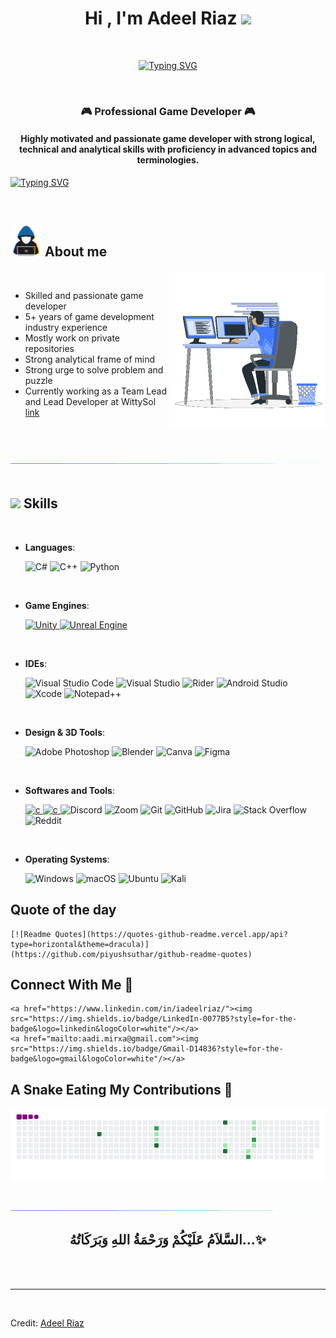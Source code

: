 
<h1 align="center"><b>Hi , I'm Adeel Riaz </b><img src="https://media.giphy.com/media/hvRJCLFzcasrR4ia7z/giphy.gif" width="35"></h1>

<br>

<p align="center">
<a href="https://git.io/typing-svg"><img src="https://readme-typing-svg.demolab.com?font=Fira+Code&weight=600&size=35&duration=3500&pause=1000&color=198D00&center=true&vCenter=true&width=800&height=70&lines=Hi.+It's+Adeel+Riaz;Professional+Game+Developer;5%2B+Years+of+industry+experience.;Senior+Game+Programmer+%26+Team+Lead;Always+learning+new+things;Strong+analytical+frame+of+mind;Strong+urge+to+solve+problems;Active+Learner%2FResearcher" alt="Typing SVG" /></a>
</p>

<br>

<h3 align="center">🎮 Professional Game Developer 🎮</h3>
<h4 align="center">Highly motivated and passionate
game developer with strong logical, technical and analytical skills with
proficiency in advanced topics and terminologies.</h4>

[![Typing SVG](https://readme-typing-svg.herokuapp.com?size=51&duration=4000&color=F7F7F7&background=1E1E1E&multiline=true&width=1100&height=140&lines=public+static+GameManager+Instance;void+Awake()+%3D%3E+Instance+%3D+this)](https://git.io/typing-svg)


<br>

## <picture><img src = "https://github.com/iadeelriaz/iadeelriaz/blob/main/assets/mdimages/about_me.gif" width = 50px></picture> **About me**

<picture> <img align="right" src="https://github.com/iadeelriaz/iadeelriaz/blob/main/assets/mdimages/Right_Side.gif" width = 250px></picture>


<br>

- Skilled and passionate game developer
- 5+ years of game development industry experience
- Mostly work on private repositories
- Strong analytical frame of mind
- Strong urge to solve problem and puzzle 
- Currently working as a Team Lead and Lead Developer at WittySol [link](https://wittysol.com)

<br><br>

<img src="https://github.com/iadeelriaz/iadeelriaz/blob/main/assets/mdimages/divider.gif"><br><br>

## <img src="https://media2.giphy.com/media/QssGEmpkyEOhBCb7e1/giphy.gif?cid=ecf05e47a0n3gi1bfqntqmob8g9aid1oyj2wr3ds3mg700bl&rid=giphy.gif" width ="25"><b> Skills</b>

<br>

<p align="center">
    
- **Languages**:
   
    ![C#](https://img.shields.io/badge/c%23-%23239120.svg?style=for-the-badge&logo=c-sharp&logoColor=white)
    ![C++](https://img.shields.io/badge/C++%20-%2300599C.svg?style=for-the-badge&logo=c%2B%2B&logoColor=white)
    ![Python](https://img.shields.io/badge/python-3670A0?style=for-the-badge&logo=python&logoColor=ffdd54)
  
<br>
    
- **Game Engines**:
   
    <a href="https://unity.com/" target="_blank"><img src="https://img.shields.io/badge/unity-%23000000.svg?style=for-the-badge&logo=unity&logoColor=white" alt="Unity"/> </a>
    <a href="https://www.unrealengine.com/en-US" target="_blank"><img src="https://img.shields.io/badge/unrealengine-%23313131.svg?style=for-the-badge&logo=unrealengine&logoColor=white" alt="Unreal Engine"/> </a>
  
<br>
    
- **IDEs**:
    
    ![Visual Studio Code](https://img.shields.io/badge/VS%20Code-0078d7.svg?style=for-the-badge&logo=visual-studio-code&logoColor=white)
    ![Visual Studio](https://img.shields.io/badge/Visual%20Studio-5C2D91.svg?style=for-the-badge&logo=visual-studio&logoColor=white)
    ![Rider](https://img.shields.io/badge/Rider-000000.svg?style=for-the-badge&logo=Rider&logoColor=white&color=black&labelColor=crimson)
    ![Android Studio](https://img.shields.io/badge/Android%20Studio-3DDC84.svg?style=for-the-badge&logo=android-studio&logoColor=white)
    ![Xcode](https://img.shields.io/badge/Xcode-007ACC?style=for-the-badge&logo=Xcode&logoColor=white)
    ![Notepad++](https://img.shields.io/badge/Notepad++-90E59A.svg?style=for-the-badge&logo=notepad%2b%2b&logoColor=black)
    
<br> 
    
- **Design & 3D Tools**:
    
    ![Adobe Photoshop](https://img.shields.io/badge/adobe%20photoshop-%2331A8FF.svg?style=for-the-badge&logo=adobe%20photoshop&logoColor=white)
    ![Blender](https://img.shields.io/badge/blender-%23F5792A.svg?style=for-the-badge&logo=blender&logoColor=white)
    ![Canva](https://img.shields.io/badge/Canva-%2300C4CC.svg?style=for-the-badge&logo=Canva&logoColor=white)
    ![Figma](https://img.shields.io/badge/figma-%23F24E1E.svg?style=for-the-badge&logo=figma&logoColor=white)
    
    
<br> 
   
- **Softwares and Tools**:
    
    <a href="https://slack.com/" target="_blank"> <img src="https://img.shields.io/badge/Slack-4A154B?style=for-the-badge&logo=slack&logoColor=white" alt="c"/> </a>
    <a href="https://trello.com/en" target="_blank"> <img src="https://img.shields.io/badge/Trello-0052CC?style=for-the-badge&logo=trello&logoColor=white" alt="c"/> </a>
    ![Discord](https://img.shields.io/badge/Discord-%235865F2.svg?style=for-the-badge&logo=discord&logoColor=white)
    ![Zoom](https://img.shields.io/badge/Zoom-2D8CFF?style=for-the-badge&logo=zoom&logoColor=white)
    ![Git](https://img.shields.io/badge/git-%23F05033.svg?style=for-the-badge&logo=git&logoColor=white)
    ![GitHub](https://img.shields.io/badge/github-%23121011.svg?style=for-the-badge&logo=github&logoColor=white)
    ![Jira](https://img.shields.io/badge/jira-%230A0FFF.svg?style=for-the-badge&logo=jira&logoColor=white)
    ![Stack Overflow](https://img.shields.io/badge/-Stackoverflow-FE7A16?style=for-the-badge&logo=stack-overflow&logoColor=white)
    ![Reddit](https://img.shields.io/badge/Reddit-FF4500?style=for-the-badge&logo=reddit&logoColor=white)
    
<br> 
    
        
- **Operating Systems**:
    
    ![Windows](https://img.shields.io/badge/Windows-0078D6?style=for-the-badge&logo=windows&logoColor=white)
    ![macOS](https://img.shields.io/badge/mac%20os-000000?style=for-the-badge&logo=macos&logoColor=F0F0F0)
    ![Ubuntu](https://img.shields.io/badge/Ubuntu-E95420?style=for-the-badge&logo=ubuntu&logoColor=white)
    ![Kali](https://img.shields.io/badge/Kali-268BEE?style=for-the-badge&logo=kalilinux&logoColor=white)
    
    
## Quote of the day

    [![Readme Quotes](https://quotes-github-readme.vercel.app/api?type=horizontal&theme=dracula)](https://github.com/piyushsuthar/github-readme-quotes)

## Connect With Me 🤝
    
    <a href="https://www.linkedin.com/in/iadeelriaz/"><img src="https://img.shields.io/badge/LinkedIn-0077B5?style=for-the-badge&logo=linkedin&logoColor=white"/></a>
    <a href="mailto:aadi.mirxa@gmail.com"><img src="https://img.shields.io/badge/Gmail-D14836?style=for-the-badge&logo=gmail&logoColor=white"/></a>
    
</p>
    
<!--

- **Languages**:
    
    ![C](https://img.shields.io/badge/C%20-%232370ED.svg?style=for-the-badge&logo=c&logoColor=white)
    ![C++](https://img.shields.io/badge/C++%20-%2300599C.svg?style=for-the-badge&logo=c%2B%2B&logoColor=white)
    ![Python](https://img.shields.io/badge/Python%20-%2314354C.svg?style=for-the-badge&logo=python&logoColor=white)

<br>   
    
- **Front-End Development**:

   ![HTML5](https://img.shields.io/badge/HTML5%20-%23E34F26.svg?style=for-the-badge&logo=html5&logoColor=white)
   ![CSS3](https://img.shields.io/badge/CSS%20-%231572B6.svg?style=for-the-badge&logo=css3&logoColor=white)
   ![JavaScript](https://img.shields.io/badge/JavaScript%20-%23F7DF1E.svg?style=for-the-badge&logo=javascript&logoColor=black)

<br>

- **Cloud Hosting**:

    ![Github Pages](https://img.shields.io/badge/GitHub%20Pages-%23327FC7.svg?style=for-the-badge&logo=github&logoColor=white)
    
<br>

- **Softwares and Tools**:

    ![Git](https://img.shields.io/badge/git-%23F05033.svg?style=for-the-badge&logo=git&logoColor=white)
    ![GitHub](https://img.shields.io/badge/github-%23121011.svg?style=for-the-badge&logo=github&logoColor=white)
    ![Google](https://img.shields.io/badge/google-%234285F4.svg?style=for-the-badge&logo=google&logoColor=white)
    ![Visual Studio Code](https://img.shields.io/badge/VS%20Code-0078d7.svg?style=for-the-badge&logo=visual-studio-code&logoColor=white)
    ![Linux](https://img.shields.io/badge/Linux-FCC624?style=for-the-badge&logo=linux&logoColor=black) 

<br>

- **Extras**:

    ![Terminal](https://img.shields.io/badge/Terminal-%23054020?style=for-the-badge&logo=gnu-bash&logoColor=white)
    ![Markdown](https://img.shields.io/badge/markdown-%23000000.svg?style=for-the-badge&logo=markdown&logoColor=white)   

</p>

<br>
<br>

-----
-->

## A Snake Eating My Contributions 🐍

![snake gif](https://github.com/iadeelriaz/iadeelriaz/blob/main/assets/mdimages/github-contribution-grid-snake.gif)

<br>
<img src="https://github.com/iadeelriaz/iadeelriaz/blob/main/assets/mdimages/divider.gif">
<br>


<div align='center'>

## <b>السَّلاَمُ عَلَيْكُمْ وَرَحْمَةُ اللهِ وَبَرَكَاتُهُ...✨</b>

</div>
<br>
<br>

---

<br>

Credit: [Adeel Riaz](https://github.com/iadeelriaz)
